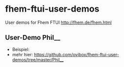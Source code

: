 # fhem-ftui-user-demos
<p>User demos for Fhem FTUI <a href="http://fhem.de/fhem.html">    http://fhem.de/fhem.html</a></p>


<h2>
<a id="user-content-requires" class="anchor" href="#requires" aria-hidden="true"><span class="octicon octicon-link"></span></a>User-Demo Phil__</h2>

<ul>
<li>Beispiel:</li>
<li>mehr hier: <a href="https://github.com/ovibox/fhem-ftui-user-demos/tree/master/Phil__">https://github.com/ovibox/fhem-ftui-user-demos/tree/master/Phil__</a>
</ul>

<p><img src="https://github.com/ovibox/fhem-ftui-user-demos/blob/master/Phil__/screenshots/index.JPG" alt="" data-canonical-src="https://github.com/ovibox/fhem-ftui-user-demos/blob/master/Phil__/screenshots/index.JPG" style="max-width:100%;"></p>
